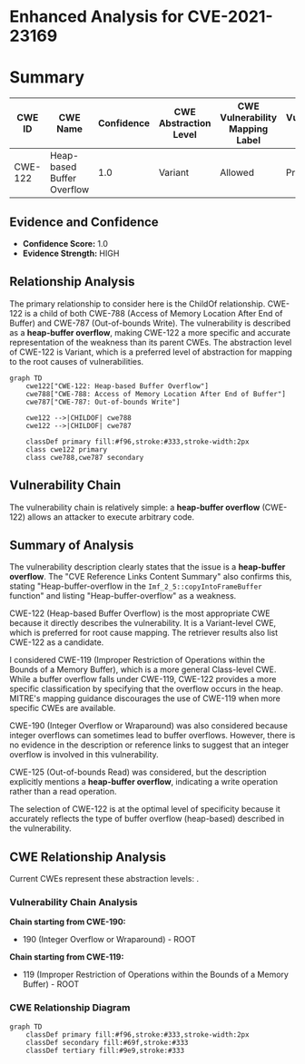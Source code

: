 # Enhanced Analysis for CVE-2021-23169

# Summary
| CWE ID | CWE Name | Confidence | CWE Abstraction Level | CWE Vulnerability Mapping Label | CWE-Vulnerability Mapping Notes |
|---|---|---|---|---|---|
| CWE-122 | Heap-based Buffer Overflow | 1.0 | Variant | Allowed | Primary CWE |

## Evidence and Confidence

*   **Confidence Score:** 1.0
*   **Evidence Strength:** HIGH

## Relationship Analysis
The primary relationship to consider here is the ChildOf relationship. CWE-122 is a child of both CWE-788 (Access of Memory Location After End of Buffer) and CWE-787 (Out-of-bounds Write). The vulnerability is described as a **heap-buffer overflow**, making CWE-122 a more specific and accurate representation of the weakness than its parent CWEs. The abstraction level of CWE-122 is Variant, which is a preferred level of abstraction for mapping to the root causes of vulnerabilities.

```mermaid
graph TD
    cwe122["CWE-122: Heap-based Buffer Overflow"]
    cwe788["CWE-788: Access of Memory Location After End of Buffer"]
    cwe787["CWE-787: Out-of-bounds Write"]
    
    cwe122 -->|CHILDOF| cwe788
    cwe122 -->|CHILDOF| cwe787
    
    classDef primary fill:#f96,stroke:#333,stroke-width:2px
    class cwe122 primary
    class cwe788,cwe787 secondary
```

## Vulnerability Chain
The vulnerability chain is relatively simple: a **heap-buffer overflow** (CWE-122) allows an attacker to execute arbitrary code.

## Summary of Analysis
The vulnerability description clearly states that the issue is a **heap-buffer overflow**. The "CVE Reference Links Content Summary" also confirms this, stating "Heap-buffer-overflow in the `Imf_2_5::copyIntoFrameBuffer` function" and listing "Heap-buffer-overflow" as a weakness.

CWE-122 (Heap-based Buffer Overflow) is the most appropriate CWE because it directly describes the vulnerability. It is a Variant-level CWE, which is preferred for root cause mapping. The retriever results also list CWE-122 as a candidate.

I considered CWE-119 (Improper Restriction of Operations within the Bounds of a Memory Buffer), which is a more general Class-level CWE. While a buffer overflow falls under CWE-119, CWE-122 provides a more specific classification by specifying that the overflow occurs in the heap. MITRE's mapping guidance discourages the use of CWE-119 when more specific CWEs are available.

CWE-190 (Integer Overflow or Wraparound) was also considered because integer overflows can sometimes lead to buffer overflows. However, there is no evidence in the description or reference links to suggest that an integer overflow is involved in this vulnerability.

CWE-125 (Out-of-bounds Read) was considered, but the description explicitly mentions a **heap-buffer overflow**, indicating a write operation rather than a read operation.

The selection of CWE-122 is at the optimal level of specificity because it accurately reflects the type of buffer overflow (heap-based) described in the vulnerability.


## CWE Relationship Analysis

Current CWEs represent these abstraction levels: .


### Vulnerability Chain Analysis

**Chain starting from CWE-190:**
- 190 (Integer Overflow or Wraparound) - ROOT


**Chain starting from CWE-119:**
- 119 (Improper Restriction of Operations within the Bounds of a Memory Buffer) - ROOT



### CWE Relationship Diagram

```mermaid
graph TD
    classDef primary fill:#f96,stroke:#333,stroke-width:2px
    classDef secondary fill:#69f,stroke:#333
    classDef tertiary fill:#9e9,stroke:#333
```